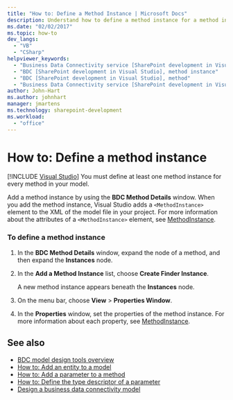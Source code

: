 ```yaml
---
title: "How to: Define a Method Instance | Microsoft Docs"
description: Understand how to define a method instance for a method in your business data connectivity (BDC) model.
ms.date: "02/02/2017"
ms.topic: how-to
dev_langs:
  - "VB"
  - "CSharp"
helpviewer_keywords:
  - "Business Data Connectivity service [SharePoint development in Visual Studio], method instance"
  - "BDC [SharePoint development in Visual Studio], method instance"
  - "BDC [SharePoint development in Visual Studio], method"
  - "Business Data Connectivity service [SharePoint development in Visual Studio], method"
author: John-Hart
ms.author: johnhart
manager: jmartens
ms.technology: sharepoint-development
ms.workload:
  - "office"
---
```

# How to: Define a method instance

 [!INCLUDE [Visual Studio](~/includes/applies-to-version/vs-windows-only.md)]
  You must define at least one method instance for every method in your model.

 Add a method instance by using the **BDC Method Details** window. When you add the method instance, Visual Studio adds a `<MethodInstance>` element to the XML of the model file in your project. For more information about the attributes of a `<MethodInstance>` element, see [MethodInstance](/previous-versions/office/developer/sharepoint-2010/ee556838(v=office.14)).

### To define a method instance

1. In the **BDC Method Details** window, expand the node of a method, and then expand the **Instances** node.

2. In the **Add a Method Instance** list, choose **Create Finder Instance**.

     A new method instance appears beneath the **Instances** node.

3. On the menu bar, choose **View** > **Properties Window**.

4. In the **Properties** window, set the properties of the method instance. For more information about each property, see [MethodInstance](/previous-versions/office/developer/sharepoint-2010/ee556838(v=office.14)).

## See also
- [BDC model design tools overview](../sharepoint/bdc-model-design-tools-overview.md)
- [How to: Add an entity to a model](../sharepoint/how-to-add-an-entity-to-a-model.md)
- [How to: Add a parameter to a method](../sharepoint/how-to-add-a-parameter-to-a-method.md)
- [How to: Define the type descriptor of a parameter](../sharepoint/how-to-define-the-type-descriptor-of-a-parameter.md)
- [Design a business data connectivity model](../sharepoint/designing-a-business-data-connectivity-model.md)
